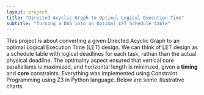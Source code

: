 ```yaml
---
layout: project
title: "Directed Acyclic Graph to Optimal Logical Execution Time"
subtitle: "Turning a DAG into an Optimal LET Schedule table"
---
```


This project is about converting a given Directed Acyclic Graph to an optimal Logical Execution Time (LET) design. We can think of LET design as a schedule table with logical deadlines for each task, rathan than the actual physical deadline. The optimality aspect ensured that vertical core parallelisms is maximized, and horizontal length is minimzed, given a **timing** and **core** constraints. Everything was implemented using Constraint Programming using Z3 in Python language. Below are some illustrative charts.


